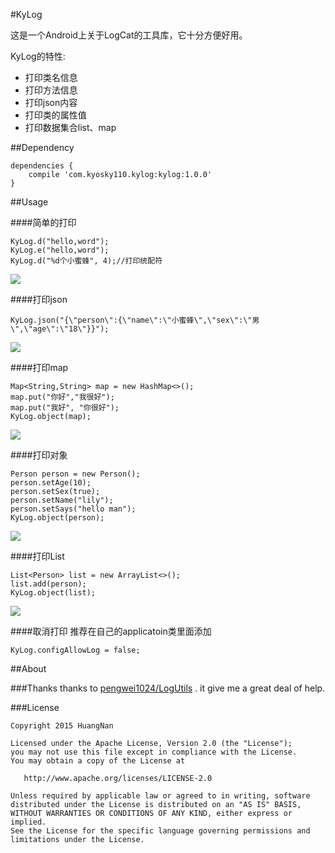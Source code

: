 #KyLog

这是一个Android上关于LogCat的工具库，它十分方便好用。

KyLog的特性:
- 打印类名信息
- 打印方法信息
- 打印json内容
- 打印类的属性值
- 打印数据集合list、map

##Dependency
```
dependencies {
	compile 'com.kyosky110.kylog:kylog:1.0.0'
}
```

##Usage

####简单的打印
```
KyLog.d("hello,word");
KyLog.e("hello,word");
KyLog.d("%d个小蜜蜂", 4);//打印统配符
```

![](https://github.com/kyosky110/Kylog/blob/master/screenshots/kylog_string.png)

####打印json
```
KyLog.json("{\"person\":{\"name\":\"小蜜蜂\",\"sex\":\"男\",\"age\":\"18\"}}");
```

![](https://github.com/kyosky110/Kylog/blob/master/screenshots/klog_json.png)

####打印map
```
Map<String,String> map = new HashMap<>();
map.put("你好","我很好");
map.put("我好", "你很好");
KyLog.object(map);
```
![](https://github.com/kyosky110/Kylog/blob/master/screenshots/klog_map.png)

####打印对象
```
Person person = new Person();
person.setAge(10);
person.setSex(true);
person.setName("lily");
person.setSays("hello man");
KyLog.object(person);
```
![](https://github.com/kyosky110/Kylog/blob/master/screenshots/kylog_object.png)

####打印List
```
List<Person> list = new ArrayList<>();
list.add(person);
KyLog.object(list);
```
![](https://github.com/kyosky110/Kylog/blob/master/screenshots/kylog_list.png)

####取消打印
推荐在自己的applicatoin类里面添加
```
KyLog.configAllowLog = false;
```

##About


###Thanks
 thanks to [pengwei1024/LogUtils](https://github.com/pengwei1024/LogUtils) . it give me a great deal of help.


###License
```
Copyright 2015 HuangNan

Licensed under the Apache License, Version 2.0 (the "License");
you may not use this file except in compliance with the License.
You may obtain a copy of the License at

   http://www.apache.org/licenses/LICENSE-2.0

Unless required by applicable law or agreed to in writing, software
distributed under the License is distributed on an "AS IS" BASIS,
WITHOUT WARRANTIES OR CONDITIONS OF ANY KIND, either express or implied.
See the License for the specific language governing permissions and
limitations under the License.
```


